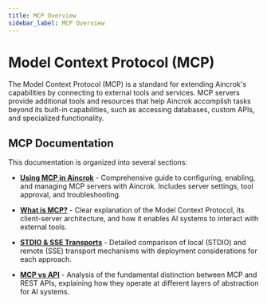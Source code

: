 ```yaml
---
title: MCP Overview
sidebar_label: MCP Overview
---
```


# Model Context Protocol (MCP)

The Model Context Protocol (MCP) is a standard for extending Aincrok's capabilities by connecting to external tools and services. MCP servers provide additional tools and resources that help Aincrok accomplish tasks beyond its built-in capabilities, such as accessing databases, custom APIs, and specialized functionality.

## MCP Documentation

This documentation is organized into several sections:

- [**Using MCP in Aincrok**](/features/mcp/using-mcp-in-aincrok) - Comprehensive guide to configuring, enabling, and managing MCP servers with Aincrok. Includes server settings, tool approval, and troubleshooting.

- [**What is MCP?**](/features/mcp/what-is-mcp) - Clear explanation of the Model Context Protocol, its client-server architecture, and how it enables AI systems to interact with external tools.

- [**STDIO & SSE Transports**](/features/mcp/server-transports) - Detailed comparison of local (STDIO) and remote (SSE) transport mechanisms with deployment considerations for each approach.

- [**MCP vs API**](/features/mcp/mcp-vs-api) - Analysis of the fundamental distinction between MCP and REST APIs, explaining how they operate at different layers of abstraction for AI systems.
